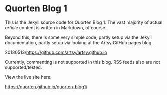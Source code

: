 # Quorten Blog 1

This is the Jekyll source code for Quorten Blog 1.  The vast majority of 
actual _article_ content is written in Markdown, of course.

Beyond this, there is some very simple code, partly setup via the
Jekyll documentation, partly setup via looking at the Artsy GitHub
pages blog.

20180513/https://github.com/artsy/artsy.github.io

Currently, commenting is not supported in this blog.  RSS feeds also
are not supported/tested.

View the live site here:

https://quorten.github.io/quorten-blog1/

